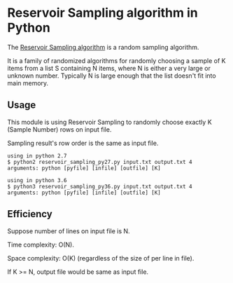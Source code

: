 Reservoir Sampling algorithm in Python
======================================

The [Reservoir Sampling algorithm](https://en.wikipedia.org/wiki/Reservoir_sampling) is a random sampling algorithm.

It is a family of randomized algorithms for randomly choosing a sample of K items from a list S containing N items, where N is either a very large or unknown number. Typically N is large enough that the list doesn't fit into main memory.

Usage
-----
This module is using Reservoir Sampling to randomly choose exactly K (Sample Number) rows on input file.

Sampling result's row order is the same as input file.

	using in python 2.7
	$ python2 reservoir_sampling_py27.py input.txt output.txt 4
	arguments: python [pyfile] [infile] [outfile] [K]

	using in python 3.6
	$ python3 reservoir_sampling_py36.py input.txt output.txt 4
	arguments: python [pyfile] [infile] [outfile] [K]

Efficiency
----------
Suppose number of lines on input file is N.

Time complexity: O(N).

Space complexity: O(K) (regardless of the size of per line in file).


If K >= N, output file would be same as input file.

